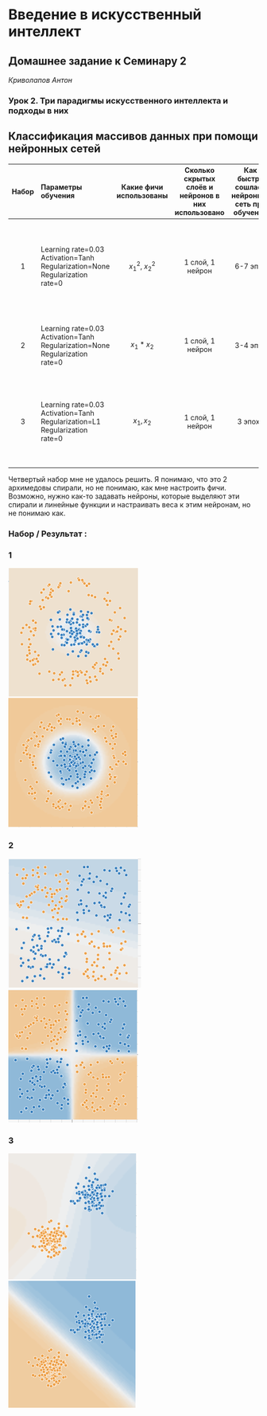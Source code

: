 # Введение в искусственный интеллект

## Домашнее задание к Семинару 2
_Криволапов Антон_

### Урок 2. Три парадигмы искусственного интеллекта и подходы в них

## Классификация массивов данных при помощи нейронных сетей


| Набор | Параметры обучения                                                           | Какие фичи использованы | Сколько скрытых слоёв и нейронов в них использовано | Как быстро сошлась нейронная сеть при обучении | Характеристика областей классификации |Причины, почему произошло именно так, а не иначе
|:-----:|:-----------------------------------------------------------------------------|:-----------------------:|:-:|:----------------------------------------------:|:-------------------------------------:|:-:|
|   1   | Learning rate=0.03 Activation=Tanh Regularization=None Regularization rate=0 |    $x_1^2$, $x_2^2$     | 1 слой, 1 нейрон|                    6-7 эпох                    |                 Круг                  | Модель исходных данных укладываются в круг, поэтому функция квадрата координат максимально описывает эту модель
|   2   | Learning rate=0.03 Activation=Tanh Regularization=None Regularization rate=0 |        $x_1*x_2$        | 1 слой, 1 нейрон|                    3-4 эпох                    |              4 квадрата               | Система 4 квадратов лучше всего определяет это модель (перемножение координат) 
|   3   | Learning rate=0.03 Activation=Tanh Regularization=L1 Regularization rate=0   |       $x_1,x_2$        | 1 слой, 1 нейрон|                    3 эпохи                     |     2 области, отделенные линиями     | Задание отдельных координат $x_1$ и $x_2$ помогает системе провести разделительную линию между 2-мя группами точек

Четвертый набор мне не удалось решить. Я понимаю, что это 2 архимедовы спирали, но не понимаю, как мне настроить фичи. Возможно, нужно как-то задавать нейроны, которые выделяют эти спирали и линейные функции и настраивать веса к этим нейронам, но не понимаю как.

### Набор / Результат :
### 1
![img.png](img_1.png) ![img.png](img.png)
### 2
![img_2.png](img_2.png) ![img_3.png](img_3.png)
### 3
![img_4.png](img_4.png) ![img_6.png](img_6.png)
